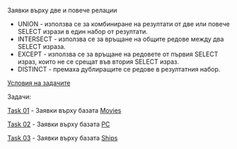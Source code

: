 Заявки върху две и повече релации
- UNION - използва се за комбиниране на резултати от две или повече SELECT изрази в един набор от резултати.
- INTERSECT - използва се за връщане на общите редове между два SELECT израза.
- EXCEPT - използва се за връщане на редовете от първия SELECT израз, които не се срещат във втория SELECT израз.
- DISTINCT - премаха дублиращите се редове в резултатния набор.

[Условия на задачите](https://github.com/vkraynova/Databases/blob/main/sem.02/sem02-tasks.pdf)

Задачи:

[Task 01](https://github.com/vkraynova/Databases/blob/main/sem.02/task.01.sql) - Заявки върху базата [Movies](https://github.com/vkraynova/Databases/blob/main/Movies-MSSQL.sql)

[Task 02](https://github.com/vkraynova/Databases/blob/main/sem.02/task.02.sql) - Заявки върху базата [PC](https://github.com/vkraynova/Databases/blob/main/PC-MSSQL.sql)

[Task 03](https://github.com/vkraynova/Databases/blob/main/sem.02/task.03.sql) - Заявки върху базата [Ships](https://github.com/vkraynova/Databases/blob/main/Ships-MSSQL.sql)
